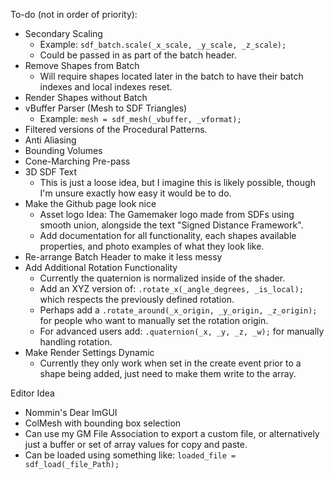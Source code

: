 To-do (not in order of priority):
- Secondary Scaling
  - Example: ```sdf_batch.scale(_x_scale, _y_scale, _z_scale);```
  - Could be passed in as part of the batch header.
- Remove Shapes from Batch
  - Will require shapes located later in the batch to have their batch indexes and local indexes reset. 
- Render Shapes without Batch
- vBuffer Parser (Mesh to SDF Triangles)
  - Example: ```mesh = sdf_mesh(_vbuffer, _vformat);```
- Filtered versions of the Procedural Patterns.
- Anti Aliasing
- Bounding Volumes
- Cone-Marching Pre-pass
- 3D SDF Text
  - This is just a loose idea, but I imagine this is likely possible, though I'm unsure exactly how easy it would be to do. 
- Make the Github page look nice
  - Asset logo Idea: The Gamemaker logo made from SDFs using smooth union, alongside the text "Signed Distance Framework".
  - Add documentation for all functionality, each shapes available properties, and photo examples of what they look like.
- Re-arrange Batch Header to make it less messy
- Add Additional Rotation Functionality
  - Currently the quaternion is normalized inside of the shader.
  - Add an XYZ version of: ```.rotate_x(_angle_degrees, _is_local);``` which respects the previously defined rotation.
  - Perhaps add a ```.rotate_around(_x_origin, _y_origin, _z_origin);``` for people who want to manually set the rotation origin. 
  - For advanced users add: ```.quaternion(_x, _y, _z, _w);``` for manually handling rotation. 
- Make Render Settings Dynamic
  - Currently they only work when set in the create event prior to a shape being added, just need to make them write to the array.
    
Editor Idea
- Nommin's Dear ImGUI 
- ColMesh with bounding box selection
- Can use my GM File Association to export a custom file, or alternatively just a buffer or set of array values for copy and paste.
- Can be loaded using something like: ```loaded_file = sdf_load(_file_Path);```
